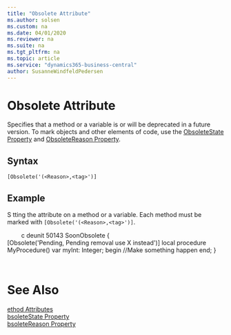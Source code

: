 ```yaml
---
title: "Obsolete Attribute"
ms.author: solsen
ms.custom: na
ms.date: 04/01/2020
ms.reviewer: na
ms.suite: na
ms.tgt_pltfrm: na
ms.topic: article
ms.service: "dynamics365-business-central"
author: SusanneWindfeldPedersen
---
```


# Obsolete Attribute
Specifies that a method or a variable is or will be deprecated in a future version. To mark objects and other elements of code, use the [ObsoleteState Property](../properties/devenv-obsoletestate-property.md) and [ObsoleteReason Property](../properties/devenv-obsoletereason-property.md).

## Syntax  
```  
[Obsolete('(<Reason>,<tag>')]
```
  
## Example
S    tting the attribute on a method or a variable. Each method must be marked with `[Obsolete('(<Reason>,<tag>')]`.
    
`    `
c    deunit 50143 SoonObsolete
{    
       [Obsolete('Pending, Pending removal use X instead')]
       local procedure MyProcedure()
       var
           myInt: Integer;
       begin
           //Make something happen
       end;
}    
    
`    `
     
#     See Also  
[    ethod Attributes](devenv-obsolete-attribute.md)  
[    bsoleteState Property](../properties/devenv-obsoletestate-property.md)  
[    bsoleteReason Property](../properties/devenv-obsoletereason-property.md)                  